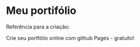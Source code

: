 # Meu portifólio
Referência para a criação: 

<head>
  <body>
  <href="https://www.linkedin.com/pulse/crie-seu-portf%25C3%25B3lio-online-com-github-pages-gratuito-marcos-henrique/?trackingId=8pQAN1%2B%2BQVSNX7XbexfrYQ%3D%3D">        Crie seu portfólio online com github Pages - gratuito!</a>
  </body>
